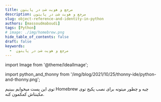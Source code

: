 ```yaml
---
title: مرجع و هویت شئ در پایتون
description: مرجع و هویت شئ در پایتون
slug: object-reference-and-identity-in-python
authors: [massoudmaboudi]
tags: [Python]
# image: ./img/homebrew.png
hide_table_of_contents: false
draft: false
keywords: 
  -  مرجع و هویت شئ در پایتون
---
```

import Image from '@theme/IdealImage';

import python_and_thonny from '/img/blog/2021/10/25/thonny-ide/python-and-thonny.png';

<!-- import mac_version from './img/mac_version.png'; -->

<!-- <div className="padding-vert--md">
  <Image img={homebrew}/>
</div> -->

توی این پست میخوایم ببینیم Homebrew چیه و چطور میتونه برای نصب پکیج توی مکینتاش کمکمون کنه.

<!--truncate-->